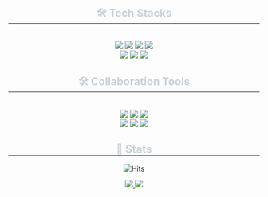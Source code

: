 <div align= "center"> 
    <div align= "center">
      <h2 style="border-bottom: 1px solid #21262d; color: #c9d1d9;"> 🛠️ Tech Stacks </h2> <br> 
      <div style="margin: 0 auto; text-align: center;" align= "center"> 
            <img src="https://img.shields.io/badge/javascript-F7DF1E?style=for-the-badge&logo=javascript&logoColor=black"> 
            <img src="https://img.shields.io/badge/React-61DAFB?style=for-the-badge&logo=React&logoColor=white">
            <img src="https://img.shields.io/badge/typescript-3178C6?style=for-the-badge&logo=typescript&logoColor=white">
            <img src="https://img.shields.io/badge/React Query-FF4154?style=for-the-badge&logo=React Query&logoColor=white"><br/>
            <img src="https://img.shields.io/badge/Tailwind CSS-06B6D4?style=for-the-badge&logo=Tailwind CSS&logoColor=white">
            <img src="https://img.shields.io/badge/Prettier-F7B93E?style=for-the-badge&logo=Prettier&logoColor=white">
            <img src="https://img.shields.io/badge/Eslint-4B32C3?style=for-the-badge&logo=Eslint&logoColor=white">
      </div>
      <h2 style="border-bottom: 1px solid #21262d; color: #c9d1d9;"> 🛠️ Collaboration Tools </h2> <br> 
      <div style="margin: 0 auto; text-align: center;" align= "center"> 
            <img src="https://img.shields.io/badge/Figma-F24E1E?style=for-the-badge&logo=Figma&logoColor=white">
            <img src="https://img.shields.io/badge/Github-181717?style=for-the-badge&logo=Github&logoColor=white">
            <img src="https://img.shields.io/badge/Git-F05032?style=for-the-badge&logo=Git&logoColor=white"><br/>
            <img src="https://img.shields.io/badge/Notion-000000?style=for-the-badge&logo=Notion&logoColor=white">
            <img src="https://img.shields.io/badge/Slack-4A154B?style=for-the-badge&logo=Slack&logoColor=white">
            <img src="https://img.shields.io/badge/jira-0052CC?style=for-the-badge&logo=jirasoftware&logoColor=white">
      </div>
    </div>

<div align= "center"> 
<h2 style="border-bottom: 1px solid #21262d; color: #c9d1d9;"> 🏅 Stats </h2> 
      
[![Hits](https://hits.seeyoufarm.com/api/count/incr/badge.svg?url=https%3A%2F%2Fgithub.com%2Frosielsh&count_bg=%2361B4FF&title_bg=%23555555&icon=azurepipelines.svg&icon_color=%23FFFFFF&title=hits&edge_flat=false)](https://hits.seeyoufarm.com) 

<div align="center">
  <a href="https://solved.ac/tnghk9611">
      <img 
          src="http://mazassumnida.wtf/api/generate_badge?boj=tnghk9611"/>
  </a>  
<a href="https://github.com/rosielsh">
      <img 
          src="https://github-readme-stats.vercel.app/api?username=rosielsh&show_icons=true&theme=holi"/>
  </a>
</div>
</div>
    
